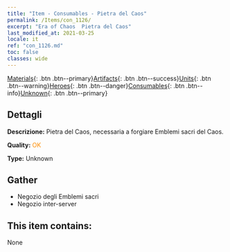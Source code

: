 ```yaml
---
title: "Item - Consumables - Pietra del Caos"
permalink: /Items/con_1126/
excerpt: "Era of Chaos  Pietra del Caos"
last_modified_at: 2021-03-25
locale: it
ref: "con_1126.md"
toc: false
classes: wide
---
```

 [Materials](/it/Items/){: .btn .btn--primary}[Artifacts](/it/Items/Artifacts/){: .btn .btn--success}[Units](/it/Items/Units/){: .btn .btn--warning}[Heroes](/it/Items/Heroes/){: .btn .btn--danger}[Consumables](/it/Items/Consumables/){: .btn .btn--info}[Unknown](/it/Items/Unknown/){: .btn .btn--primary}

## Dettagli
 **Descrizione:** Pietra del Caos, necessaria a forgiare Emblemi sacri del Caos.

 **Quality:** <span style="color: #FF8C00">OK</span>

 **Type:** Unknown

## Gather

*    Negozio degli Emblemi sacri 
*    Negozio inter-server 

## This item contains:

  None

